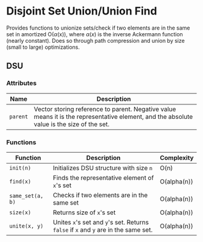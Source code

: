 # Disjoint Set Union/Union Find

Provides functions to unionize sets/check if two elements are in the same set in amortized O($\alpha$(x)), where $\alpha(x)$ is the inverse Ackermann function (nearly constant). Does so through path compression and union by size (small to large) optimizations. 

## DSU

### Attributes

| Name | Description |
| ------ | -------|
| `parent` | Vector storing reference to parent. Negative value means it is the representative element, and the absolute value is the size of the set. |

### Functions

| Function | Description | Complexity |
| --------- | --------- | ------------|
| `init(n)` | Initializes DSU structure with size `n` | O(n) |
| `find(x)` | Finds the representative element of `x`'s set | O(alpha(n)) |
| `same_set(a, b)` | Checks if two elements are in the same set | O(alpha(n)) |
| `size(x)` | Returns size of `x`'s set | O(alpha(n)) |
| `unite(x, y)` | Unites `x`'s set and `y`'s set. Returns `false` if `x` and `y` are in the same set. | O(alpha(n)) |


